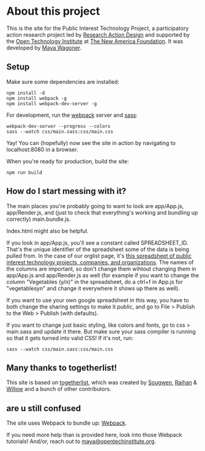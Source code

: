 # About this project

This is the site for the Public Interest Technology Project, a participatory action research project led by [Research Action Design](http://rad.cat) and supported by the [Open Technology Institute](https://opentechinstitute.org) at [The New America Foundation](https://newamerica.org). It was developed by [Maya Wagoner](https://github.com/mayawagon).

## Setup

Make sure some dependencies are installed:

    npm install -d
    npm install webpack -g
    npm install webpack-dev-server -g

For development, run the [webpack](https://webpack.github.io/) server and [sass](http://sass-lang.com/):

    webpack-dev-server --progress --colors
    sass --watch css/main.sass:css/main.css

Yay! You can (hopefully) now see the site in action by navigating to localhost:8080 in a browser. 

When you're ready for production, build the site:

    npm run build

## How do I start messing with it?

The main places you're probably going to want to look are app/App.js, app/Render.js, and (just to check that everything's working and bundling up correctly) main.bundle.js. 

Index.html might also be helpful. 

If you look in app/App.js, you'll see a constant called SPREADSHEET_ID. That's the unique identifier of the spreadsheet some of the data is being pulled from. In the case of our orglist page, it's [this spreadsheet of public interest technology projects, companies, and organizations](https://docs.google.com/spreadsheets/d/1jwM-cYI1Ep9ZjNxGDjJXjqNkYA-f1ViyAH-Bv1tLvV4/edit#gid=0). The names of the columns are important, so don't change them wihtout changing them in app/App.js and app/Render.js as well (for example if you want to change the column "Vegetables (y/n)" in the spreadsheet, do a ctrl+f in App.js for "vegetablesyn" and change it everywhere it shows up there as well).

If you want to use your own google spreadsheet in this way, you have to both change the sharing settings to make it public, and go to File > Publish to the Web > Publish (with defaults). 

If you want to change just basic styling, like colors and fonts, go to css > main.sass and update it there. But make sure your sass compiler is running so that it gets turned into valid CSS! If it's not, run:

	sass --watch css/main.sass:css/main.css

## Many thanks to togetherlist!

This site is based on [togetherlist](http://togetherlist.com/), which was created by [Sougwen](http://twitter.com/sougwen), [Raihan](http://twitter.com/raihan_) & [Willow](http://twitter.com/willowbl00) and a bunch of other contributors.

## are u still confused

The site uses Webpack to bundle up: [Webpack](https://webpack.github.io/docs/tutorials/getting-started/).

If you need more help than is provided here, look into those Webpack tutorials! And/or, reach out to [maya@opentechinstitute.org](mailto:maya@opentechinstitute.org).
